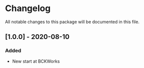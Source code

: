 # Changelog
All notable changes to this package will be documented in this file.

## [1.0.0] - 2020-08-10
### Added 
- New start at BCKWorks